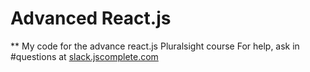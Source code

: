# Advanced React.js

** My code for the advance react.js Pluralsight course 
For help, ask in #questions at [slack.jscomplete.com](http://slack.jscomplete.com/)

